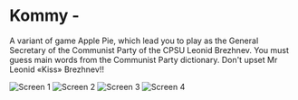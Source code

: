 # Kommy - 
A variant of game Apple Pie, which lead you to play as the General Secretary of the Communist Party of the CPSU Leonid Brezhnev. You must guess main words from the Communist Party dictionary. Don't upset Mr Leonid «Kiss» Brezhnev!!

![Screen 1](https://github.com/VladimirLadygin/Kommy/blob/main/Images/Simulator%20Screen%20Shot%20-%20iPhone%2011%20-%202022-02-02%20at%2014.46.38.png)
![Screen 2](https://github.com/VladimirLadygin/Kommy/blob/main/Images/Simulator%20Screen%20Shot%20-%20iPhone%2011%20-%202022-02-02%20at%2015.03.50.png)
![Screen 3](https://github.com/VladimirLadygin/Kommy/blob/main/Images/Simulator%20Screen%20Shot%20-%20iPhone%2011%20-%202022-02-02%20at%2014.47.39.png)
![Screen 4](https://github.com/VladimirLadygin/Kommy/blob/main/Images/Simulator%20Screen%20Shot%20-%20iPhone%2011%20-%202022-02-02%20at%2014.48.01.png)
